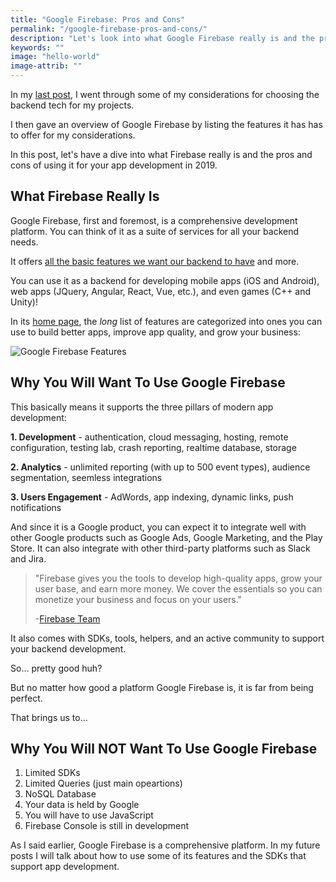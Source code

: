 ```yaml
---
title: "Google Firebase: Pros and Cons"
permalink: "/google-firebase-pros-and-cons/"
description: "Let's look into what Google Firebase really is and the pros and cons of using it for your app development in 2019."
keywords: ""
image: "hello-world"
image-attrib: ""
---
```


In my [last post](google-firebase-overview), I went through some of my considerations for choosing the backend tech for my projects.

I then gave an overview of Google Firebase by listing the features it has has to offer for my considerations.

In this post, let's have a dive into what Firebase really is and the pros and cons of using it for your app development in 2019.<!--more-->

## What Firebase Really Is

Google Firebase, first and foremost, is a comprehensive development platform. You can think of it as a suite of services for all your backend needs.

It offers [all the basic features we want our backend to have](google-firebase-overview) and more.

You can use it as a backend for developing mobile apps (iOS and Android), web apps (JQuery, Angular, React, Vue, etc.), and even games (C++ and Unity)!

In its [home page](https://firebase.google.com/), the *long* list of features are categorized into ones you can use to build better apps, improve app quality, and grow your business:

![Google Firebase Features](/assets/images/screenshots/firebase_features.png)

## Why You Will Want To Use Google Firebase

This basically means it supports the three pillars of modern app development:

**1. Development** - authentication, cloud messaging, hosting, remote configuration, testing lab, crash reporting, realtime database, storage

**2. Analytics** - unlimited reporting (with up to 500 event types), audience segmentation, seemless integrations

**3. Users Engagement** - AdWords, app indexing, dynamic links, push notifications

And since it is a Google product, you can expect it to integrate well with other Google products such as Google Ads, Google Marketing, and the Play Store. It can also integrate with other third-party platforms such as Slack and Jira.

> "Firebase gives you the tools to develop high-quality apps, grow your user base, and earn more money. We cover the essentials so you can monetize your business and focus on your users."
>
> -[Firebase Team](https://firebase.google.com/docs)

It also comes with SDKs, tools, helpers, and an active community to support your backend development.

So... pretty good huh?

But no matter how good a platform Google Firebase is, it is far from being perfect.

That brings us to...

## Why You Will NOT Want To Use Google Firebase

1. Limited SDKs
2. Limited Queries (just main opeartions)
3. NoSQL Database
4. Your data is held by Google
5. You will have to use JavaScript
6. Firebase Console is still in development


As I said earlier, Google Firebase is a comprehensive platform. In my future posts I will talk about how to use some of its features and the SDKs that support app development.







